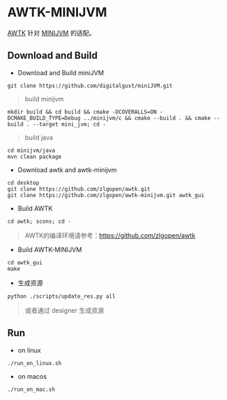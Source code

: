 # AWTK-MINIJVM

[AWTK](https://github.com/zlgopen/awtk) 针对 [MINIJVM](https://github.com/digitalgust/miniJVM) 的适配。

## Download and Build


* Download and Build miniJVM


```
git clone https://github.com/digitalgust/miniJVM.git
```

>build minijvm
```
mkdir build && cd build && cmake -DCOVERALLS=ON -DCMAKE_BUILD_TYPE=Debug ../minijvm/c && cmake --build . && cmake --build . --target mini_jvm; cd -
```

> build java
```
cd minijvm/java
mvn clean package
```

* Download awtk and awtk-minijvm

```
cd desktop
git clone https://github.com/zlgopen/awtk.git
git clone https://github.com/zlgopen/awtk-minijvm.git awtk_gui
```


* Build AWTK

```
cd awtk; scons; cd -
```

> AWTK的编译环境请参考：https://github.com/zlgopen/awtk


* Build AWTK-MINIJVM

```
cd awtk_gui
make
```

* 生成资源

```
python ./scripts/update_res.py all
```

> 或者通过 designer 生成资源

## Run

* on linux

```
./run_on_linux.sh
```

* on macos

```
./run_on_mac.sh
```






